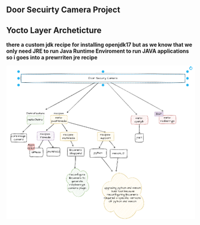 
## Door Secuirty Camera Project 

## Yocto Layer Archeticture

**there a custom jdk recipe for installing openjdk17 but as we know that we only need JRE to run Java Runtime Enviroment to run JAVA applications so i goes into a prewrriten jre recipe**



![alt text](image.png)

